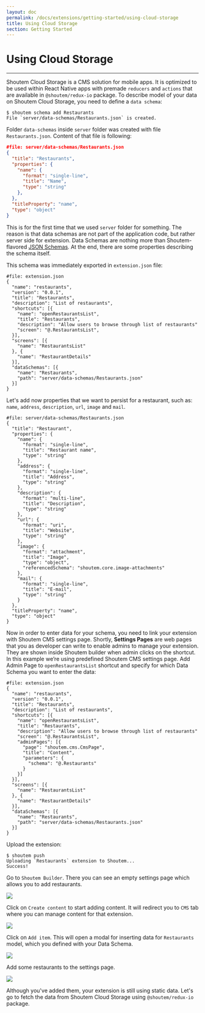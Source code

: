 ```yaml
---
layout: doc
permalink: /docs/extensions/getting-started/using-cloud-storage
title: Using Cloud Storage
section: Getting Started
---
```


# Using Cloud Storage
<hr />

Shoutem Cloud Storage is a CMS solution for mobile apps. It is optimized to be used within React Native apps with premade `reducers` and `actions` that are available in `@shoutem/redux-io` package. To describe model of your data on Shoutem Cloud Storage, you need to define a `data schema`:

```ShellSession
$ shoutem schema add Restaurants
File `server/data-schemas/Restaurants.json` is created.
```

Folder `data-schemas` inside `server` folder was created with file `Restaurants.json`. Content of that file is following:

```JSON
#file: server/data-schemas/Restaurants.json
{
  "title": "Restaurants",
  "properties": {
    "name": {
      "format": "single-line",
      "title": "Name",
      "type": "string"
    },
  },
  "titleProperty": "name",
  "type": "object"
}
```

This is for the first time that we used `server` folder for something. The reason is that data schemas are not part of the application code, but rather server side for extension. Data Schemas are nothing more than Shoutem-flavored [JSON Schemas](http://json-schema.org/). At the end, there are some properties describing the schema itself.

This schema was immediately exported in `extension.json` file:

```JSON{17-20}
#file: extension.json
{
  "name": "restaurants",
  "version": "0.0.1",
  "title": "Restaurants",
  "description": "List of restaurants",
  "shortcuts": [{
    "name": "openRestaurantsList",
    "title": "Restaurants",
    "description": "Allow users to browse through list of restaurants"
    "screen": "@.RestaurantsList",
  }],
  "screens": [{
    "name": "RestaurantsList"
  }, {
    "name": "RestaurantDetails"
  }],
  "dataSchemas": [{
    "name": "Restaurants",
    "path": "server/data-schemas/Restaurants.json"
  }]
}
```

Let's add now properties that we want to persist for a restaurant, such as: `name`, `address`, `description`, `url`, `image` and `mail`.

```JSON{4-34}
#file: server/data-schemas/Restaurants.json
{
  "title": "Restaurant",
  "properties": {
    "name": {
      "format": "single-line",
      "title": "Restaurant name",
      "type": "string"
    },
    "address": {
      "format": "single-line",
      "title": "Address",
      "type": "string"
    },
    "description": {
      "format": "multi-line",
      "title": "Description",
      "type": "string"
    },
    "url": {
      "format": "uri",
      "title": "Website",
      "type": "string"
    },
    "image": {
      "format": "attachment",
      "title": "Image",
      "type": "object",
      "referencedSchema": "shoutem.core.image-attachments"
    },
    "mail": {
      "format": "single-line",
      "title": "E-mail",
      "type": "string"
    }
  },
  "titleProperty": "name",
  "type": "object"
}
```

Now in order to enter data for your schema, you need to link your extension with Shoutem CMS settings page. Shortly, **Settings Pages** are web pages that you as developer can write to enable admins to manage your extension. They are shown inside Shoutem builder when admin clicks on the shortcut. In this example we’re using predefined Shoutem CMS settings page. Add Admin Page to `openRestaurantsList` shortcut and specify for which Data Schema you want to enter the data:

```JSON{11-17}
#file: extension.json
{
  "name": "restaurants",
  "version": "0.0.1",
  "title": "Restaurants",
  "description": "List of restaurants",
  "shortcuts": [{
    "name": "openRestaurantsList",
    "title": "Restaurants",
    "description": "Allow users to browse through list of restaurants"
    "screen": "@.RestaurantsList",
    "adminPages": [{
      "page": "shoutem.cms.CmsPage",
      "title": "Content",
      "parameters": {
        "schema": "@.Restaurants"
      }
    }]
  }],
  "screens": [{
    "name": "RestaurantsList"
  }, {
    "name": "RestaurantDetails"
  }],
  "dataSchemas": [{
    "name": "Restaurants",
    "path": "server/data-schemas/Restaurants.json"
  }]
}
```

Upload the extension:

```ShellSession
$ shoutem push
Uploading `Restaurants` extension to Shoutem...
Success!
```

Go to `Shoutem Builder`. There you can see an empty settings page which allows you to add restaurants.

<p class="image">
<img src='{{ site.baseurl }}/img/getting-started/empty-admin-page.jpg'/>
</p>

Click on `Create content` to start adding content. It will redirect you to `CMS` tab where you can manage content for that extension.

<p class="image">
<img src='{{ site.baseurl }}/img/getting-started/empty-cms.png'/>
</p>

Click on `Add item`. This will open a modal for inserting data for `Restaurants` model, which you defined with your Data Schema.

<p class="image">
<img src='{{ site.baseurl }}/img/getting-started/cms-modal.png'/>
</p>

Add some restaurants to the settings page.

<p class="image">
<img src='{{ site.baseurl }}/img/getting-started/full-cms.png'/>
</p>

Although you've added them, your extension is still using static data. Let's go to fetch the data from Shoutem Cloud Storage using `@shoutem/redux-io` package.
